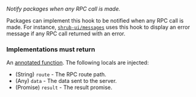 *Notify packages when any RPC call is made.*

Packages can implement this hook to be notified when any RPC call is made.
For instance, [`shrub-ui/messages`](packages/#shrub-uimessagesclient) uses
this hook to display an error message if any RPC call returned with an error.

<h3>Implementations must return</h3>

An [annotated function](guide/concepts#annotated-functions). The following
locals are injected:

* (String) `route` - The RPC route path.
* (Any) `data` - The data sent to the server.
* (Promise) `result` - The result promise.
